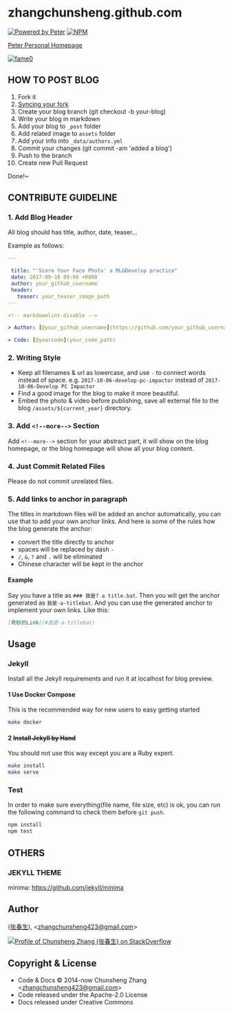 # zhangchunsheng.github.com

[![Powered by Peter](https://img.shields.io/badge/Powered%20By-Peter-brightgreen.svg)](https://github.com/zhangchunsheng)
[![NPM](https://github.com/zhangchunsheng/zhangchunsheng.github.com/workflows/NPM/badge.svg)](https://github.com/zhangchunsheng/zhangchunsheng.github.com/actions?query=workflow%3ANPM)

[Peter Personal Homepage](https://zhangchunsheng.github.io)

[![fame0](https://sourcerer.io/fame/zhangchunsheng/zhangchunsheng/zhangchunsheng.github.com/images/0)](https://sourcerer.io/fame/zhangchunsheng/zhangchunsheng/zhangchunsheng.github.com/links/0)

## HOW TO POST BLOG

1. Fork it
1. [Syncing your fork](https://help.github.com/cn/github/collaborating-with-issues-and-pull-requests/syncing-a-fork)
1. Create your blog branch (git checkout -b your-blog)
1. Write your blog in markdown
1. Add your blog to `_post` folder
1. Add related image to `assets` folder
1. Add your info into `_data/authors.yml`
1. Commit your changes (git commit -am 'added a blog')
1. Push to the branch
1. Create new Pull Request

Done!~

## CONTRIBUTE GUIDELINE

### 1. Add Blog Header

All blog should has title, author, date, teaser...

Example as follows:

```yaml
---

 title: "'Score Your Face Photo' a ML&Develop practice"
 date: 2017-09-18 09:00 +0800
 author: your_github_username
 header:
   teaser: your_teaser_image_path
---

<!-- markdownlint-disable -->

> Author: [@your_github_username](https://github.com/your_github_username) your one-line bio at here

> Code: [@yourcode](your_code_path)
```

### 2. Writing Style

* Keep all filenames & url as lowercase, and use `-` to connect words instead of space. e.g. `2017-10-06-develop-pc-impactor` instead of `2017-10-06-Develop PC Impactor`
* Find a good image for the blog to make it more beautiful.
* Embed the photo & video before publishing, save all external file to the blog `/assets/${current_year}` directory.

### 3. Add `<!--more-->` Section

Add `<!--more-->` section for your abstract part, it will show on the blog homepage, or the blog homepage will show all your blog content.

### 4. Just Commit Related Files

Please do not commit unrelated files.

### 5. Add links to anchor in paragraph

The titles in markdown files will be added an anchor automatically, you can use that to add your own anchor links. And here is some of the rules how the blog generate the anchor:

* convert the title directly to anchor
* spaces will be replaced by dash `-`
* `/`, `&`, `?` and `.` will be eliminated
* Chinese character will be kept in the anchor

#### Example
Say you have a title as `### 我是? a title.bat`. Then you will get the anchor generated as `我是-a-titlebat`. And you can use the generated anchor to implement your own links. Like this:
```markdown
[奇妙的Link](#我是-a-titlebat)
```

## Usage

### Jekyll

Install all the Jekyll requirements and run it at localhost for blog preview.

#### 1 Use Docker Compose

This is the recommended way for new users to easy getting started

```sh
make docker
```

#### 2 ~~Install Jekyll by Hand~~

You should not use this way except you are a Ruby expert.

```sh
make install
make serve
```

### Test

In order to make sure everything(file name, file size, etc) is ok, you can run the following command to check them before `git push`.

```sh
npm install
npm test
```

## OTHERS

### JEKYLL THEME

minima: <https://github.com/jekyll/minima>

## Author

([张春生](https://www.linkedin.com/in/justwannabewithyou/)),
\<zhangchunsheng423@gmail.com\>

[![Profile of Chunsheng Zhang (张春生) on StackOverflow](https://stackexchange.com/users/flair/3558438.png)](https://stackexchange.com/users/3558438)

## Copyright & License

* Code & Docs © 2014-now Chunsheng Zhang \<zhangchunsheng423@gmail.com\>
* Code released under the Apache-2.0 License
* Docs released under Creative Commons
